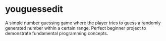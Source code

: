 # youguessedit
A simple number guessing game where the player tries to guess a randomly generated number within a certain range. Perfect beginner project to demonstrate fundamental programming concepts.
